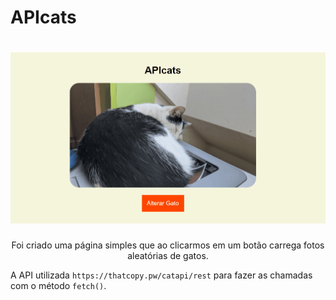 # APIcats

<h1 align ="center">
  <img alt="Demonstração do APIcats" title="Demonstração do APIcats" src="cat-animations.gif">
</h1>

<p align="center"> Foi criado uma página simples que ao clicarmos em um botão carrega fotos aleatórias de gatos.

A API utilizada `https://thatcopy.pw/catapi/rest` para fazer as chamadas com o método `fetch()`.</p>
